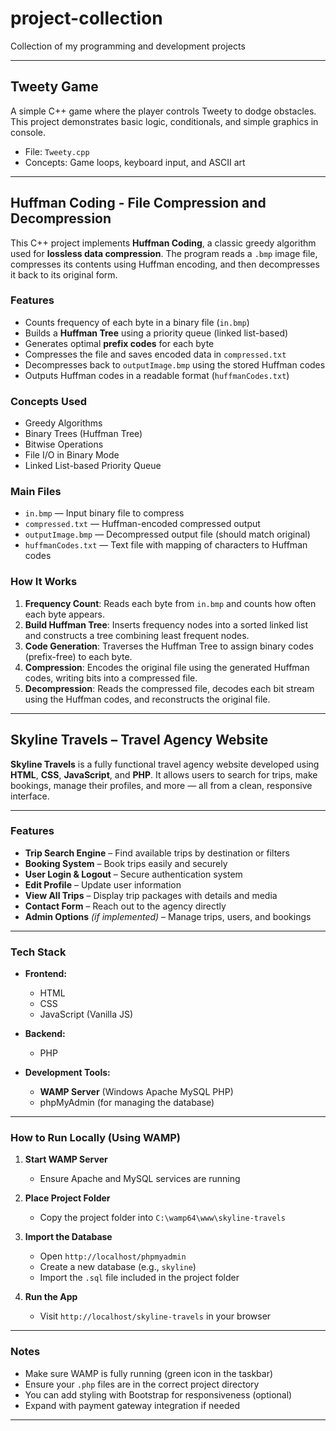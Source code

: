 # project-collection
Collection of my programming and development projects

---

##  Tweety Game

A simple C++ game where the player controls Tweety to dodge obstacles.  
This project demonstrates basic logic, conditionals, and simple graphics in console.

- File: `Tweety.cpp`
- Concepts: Game loops, keyboard input, and ASCII art


---

##  Huffman Coding - File Compression and Decompression

This C++ project implements **Huffman Coding**, a classic greedy algorithm used for **lossless data compression**. The program reads a `.bmp` image file, compresses its contents using Huffman encoding, and then decompresses it back to its original form.

###  Features

- Counts frequency of each byte in a binary file (`in.bmp`)
- Builds a **Huffman Tree** using a priority queue (linked list-based)
- Generates optimal **prefix codes** for each byte
- Compresses the file and saves encoded data in `compressed.txt`
- Decompresses back to `outputImage.bmp` using the stored Huffman codes
- Outputs Huffman codes in a readable format (`huffmanCodes.txt`)

###  Concepts Used

- Greedy Algorithms
- Binary Trees (Huffman Tree)
- Bitwise Operations
- File I/O in Binary Mode
- Linked List-based Priority Queue

###  Main Files

- `in.bmp` — Input binary file to compress
- `compressed.txt` — Huffman-encoded compressed output
- `outputImage.bmp` — Decompressed output file (should match original)
- `huffmanCodes.txt` — Text file with mapping of characters to Huffman codes

###  How It Works

1. **Frequency Count**: Reads each byte from `in.bmp` and counts how often each byte appears.
2. **Build Huffman Tree**: Inserts frequency nodes into a sorted linked list and constructs a tree combining least frequent nodes.
3. **Code Generation**: Traverses the Huffman Tree to assign binary codes (prefix-free) to each byte.
4. **Compression**: Encodes the original file using the generated Huffman codes, writing bits into a compressed file.
5. **Decompression**: Reads the compressed file, decodes each bit stream using the Huffman codes, and reconstructs the original file.




---

##  Skyline Travels – Travel Agency Website

**Skyline Travels** is a fully functional travel agency website developed using **HTML**, **CSS**, **JavaScript**, and **PHP**. It allows users to search for trips, make bookings, manage their profiles, and more — all from a clean, responsive interface.

---

### Features

-  **Trip Search Engine** – Find available trips by destination or filters  
-  **Booking System** – Book trips easily and securely  
-  **User Login & Logout** – Secure authentication system  
-  **Edit Profile** – Update user information  
-  **View All Trips** – Display trip packages with details and media  
-  **Contact Form** – Reach out to the agency directly  
-  **Admin Options** *(if implemented)* – Manage trips, users, and bookings

---

###  Tech Stack

- **Frontend:**  
  - HTML  
  - CSS  
  - JavaScript (Vanilla JS)

- **Backend:**  
  - PHP  

- **Development Tools:**  
  - **WAMP Server** (Windows Apache MySQL PHP)  
  - phpMyAdmin (for managing the database)

---

###  How to Run Locally (Using WAMP)

1. **Start WAMP Server**
   - Ensure Apache and MySQL services are running

2. **Place Project Folder**
   - Copy the project folder into `C:\wamp64\www\skyline-travels`

3. **Import the Database**
   - Open `http://localhost/phpmyadmin`
   - Create a new database (e.g., `skyline`)
   - Import the `.sql` file included in the project folder

4. **Run the App**
   - Visit `http://localhost/skyline-travels` in your browser

---

###  Notes

- Make sure WAMP is fully running (green icon in the taskbar)
- Ensure your `.php` files are in the correct project directory
- You can add styling with Bootstrap for responsiveness (optional)
- Expand with payment gateway integration if needed

---
